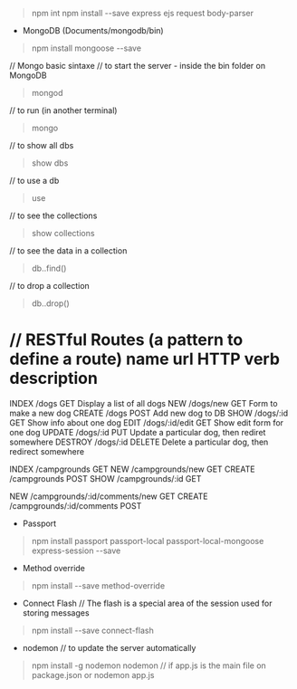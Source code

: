 > npm int
> npm install --save express ejs request body-parser

+ MongoDB (Documents/mongodb/bin)

> npm install mongoose --save


// Mongo basic sintaxe
// to start the server - inside the bin folder on MongoDB
> mongod

// to run (in another terminal) 
> mongo

// to show all dbs
> show dbs 

// to use a db
> use <dbname>

// to see the collections
> show collections

// to see the data in a collection
> db.<collectionsname>.find()

// to drop a collection
> db.<collectionname>.drop()


// RESTful Routes (a pattern to define a route)
name        url             HTTP verb       description
====================================================================================
INDEX       /dogs           GET             Display a list of all dogs
NEW         /dogs/new       GET             Form to make a new dog
CREATE      /dogs           POST            Add new dog to DB
SHOW        /dogs/:id       GET             Show info about one dog
EDIT        /dogs/:id/edit  GET             Show edit form for one dog
UPDATE      /dogs/:id       PUT             Update a particular dog, then rediret somewhere
DESTROY     /dogs/:id       DELETE          Delete a particular dog, then redirect somewhere


INDEX       /campgrounds            GET
NEW         /campgrounds/new        GET
CREATE      /campgrounds            POST
SHOW        /campgrounds/:id        GET


NEW         /campgrounds/:id/comments/new       GET
CREATE      /campgrounds/:id/comments           POST

+ Passport
> npm install passport passport-local passport-local-mongoose express-session --save

+ Method override
> npm install --save method-override

+ Connect Flash // The flash is a special area of the session used for storing messages
> npm install --save connect-flash

+ nodemon // to update the server automatically
> npm install -g nodemon
> nodemon   // if app.js is the main file on package.json or nodemon app.js